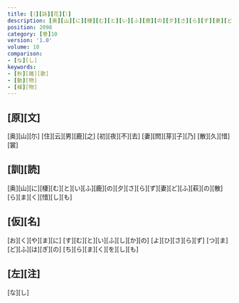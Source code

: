 ```yaml
---
title: [（][詠][花][）]
description: [奥][山][に][棲][む][と][い][ふ][鹿][の][夕][さ][ら][ず][妻][ど][ふ][萩][の][散][ら][ま][く][惜][し][も]
position: 2098
category: [巻]10
version: '1.0'
volume: 10
comparison:
- [な][し]
keywords:
- [秋][雑][歌]
- [動][物]
- [植][物]
---
```


## [原][文]

[奥][山][尓] [住][云][男][鹿][之] [初][夜][不][去] [妻][問][芽][子][乃] [散][久][惜][裳]

## [訓][読]

[奥][山][に][棲][む][と][い][ふ][鹿][の][夕][さ][ら][ず][妻][ど][ふ][萩][の][散][ら][ま][く][惜][し][も]

## [仮][名]

[お][く][や][ま][に] [す][む][と][い][ふ][し][か][の] [よ][ひ][さ][ら][ず] [つ][ま][ど][ふ][は][ぎ][の] [ち][ら][ま][く][を][し][も]

## [左][注]

[な][し]
